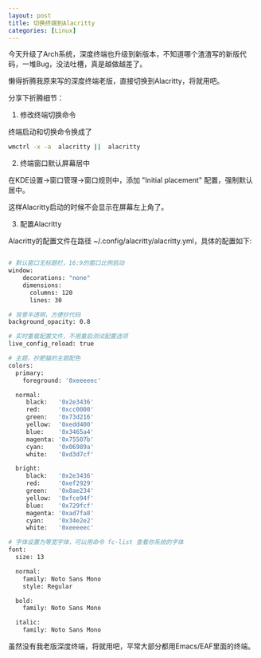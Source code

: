 ```yaml
---
layout: post
title: 切换终端到Alacritty
categories: [Linux]
---
```


今天升级了Arch系统，深度终端也升级到新版本，不知道哪个渣渣写的新版代码，一堆Bug，没法吐槽，真是越做越差了。

懒得折腾我原来写的深度终端老版，直接切换到Alacritty，将就用吧。

分享下折腾细节：

1. 修改终端切换命令

终端启动和切换命令换成了

```bash
wmctrl -x -a  alacritty ||  alacritty
```

2. 终端窗口默认屏幕居中

在KDE设置->窗口管理->窗口规则中，添加 "Initial placement" 配置，强制默认居中。

这样Alacritty启动的时候不会显示在屏幕左上角了。

3. 配置Alacritty

Alacritty的配置文件在路径 ~/.config/alacritty/alacritty.yml，具体的配置如下:

```bash

# 默认窗口无标题栏，16:9的窗口比例启动
window:
    decorations: "none"
    dimensions:
      columns: 120
      lines: 30

# 背景半透明，方便抄代码
background_opacity: 0.8

# 实时重载配置文件，不用重启测试配置选项
live_config_reload: true

# 主题，抄肥猫的主题配色
colors:
  primary:
    foreground: '0xeeeeec'

  normal:
     black:   '0x2e3436'
     red:     '0xcc0000'
     green:   '0x73d216'
     yellow:  '0xedd400'
     blue:    '0x3465a4'
     magenta: '0x75507b'
     cyan:    '0x06989a'
     white:   '0xd3d7cf'

  bright:
     black:   '0x2e3436'
     red:     '0xef2929'
     green:   '0x8ae234'
     yellow:  '0xfce94f'
     blue:    '0x729fcf'
     magenta: '0xad7fa8'
     cyan:    '0x34e2e2'
     white:   '0xeeeeec'

# 字体设置为等宽字体，可以用命令 fc-list 查看你系统的字体
font:
  size: 13

  normal:
    family: Noto Sans Mono
    style: Regular

  bold:
    family: Noto Sans Mono

  italic:
    family: Noto Sans Mono
```

虽然没有我老版深度终端，将就用吧，平常大部分都用Emacs/EAF里面的终端。
